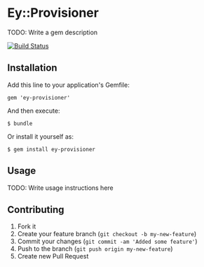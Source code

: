 # Ey::Provisioner

TODO: Write a gem description

[![Build Status](https://api.travis-ci.org/coderdan/ey-provisioner.png)](https://travis-ci.org/coderdan/ey-provisioner)

## Installation

Add this line to your application's Gemfile:

    gem 'ey-provisioner'

And then execute:

    $ bundle

Or install it yourself as:

    $ gem install ey-provisioner

## Usage

TODO: Write usage instructions here

## Contributing

1. Fork it
2. Create your feature branch (`git checkout -b my-new-feature`)
3. Commit your changes (`git commit -am 'Added some feature'`)
4. Push to the branch (`git push origin my-new-feature`)
5. Create new Pull Request
